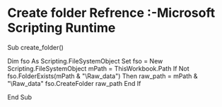 # Create folder Refrence :-Microsoft Scripting Runtime

Sub create_folder()

Dim fso As Scripting.FileSystemObject
Set fso = New Scripting.FileSystemObject
mPath = ThisWorkbook.Path
If Not fso.FolderExists(mPath & "\Raw_data") Then
        raw_path = mPath & "\Raw_data"
        fso.CreateFolder raw_path
End If

End Sub


